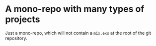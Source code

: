 # A mono-repo with many types of projects

Just a mono-repo, which will not contain a `mix.exs` at the root of the git
repository.

